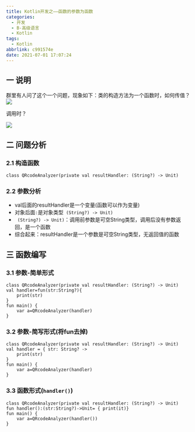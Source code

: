 ```yaml
---
title: Kotlin开发之——函数的参数为函数
categories:
  - 开发
  - B-高级语言
  - Kotlin
tags:
  - Kotlin
abbrlink: c991574e
date: 2021-07-01 17:07:24
---
```

## 一 说明

群里有人问了这个一个问题，现象如下：类的构造方法为一个函数时，如何传值？
![][1]

调用时？

![][2]
<!--more-->

## 二 问题分析

### 2.1 构造函数

```
class QRcodeAnalyzer(private val resultHandler: (String?) -> Unit)
```
### 2.2 参数分析
* val后面的resultHandler是一个变量(函数可以作为变量)
* 对象后面`:`是对象类型` (String?) -> Unit)`
* ` (String?) -> Unit)`：调用前参数是可空String类型，调用后没有参数返回，是一个函数
* 综合起来：resultHandler是一个参数是可空String类型，无返回值的函数

## 三 函数编写

### 3.1  参数-简单形式

```
class QRcodeAnalyzer(private val resultHandler: (String?) -> Unit)
val handler=fun(str:String?){
    print(str)
}
fun main() {
    var a=QRcodeAnalyzer(handler)
}
```

### 3.2 参数-简写形式(将fun去掉)

```
class QRcodeAnalyzer(private val resultHandler: (String?) -> Unit)
val handler = { str: String? ->
    print(str)
}
fun main() {
    var a=QRcodeAnalyzer(handler)
}
```

### 3.3 函数形式(`handler()`)

```
class QRcodeAnalyzer(private val resultHandler: (String?) -> Unit)
fun handler():(str:String?)->Unit= { print(it)}
fun main() {
    var a=QRcodeAnalyzer(handler())
}
```




[1]:https://raw.githubusercontent.com/PGzxc/CDN/master/blog-kotlin/kotlin-param-fun-define.png
[2]:https://raw.githubusercontent.com/PGzxc/CDN/master/blog-kotlin/kotlin-param-fun-use.png